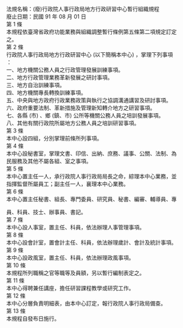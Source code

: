 法規名稱：(廢)行政院人事行政局地方行政研習中心暫行組織規程  
廢止日期：民國 91 年 08 月 01 日  
第 1 條  
本規程依臺灣省政府功能業務與組織調整暫行條例第五條第二項規定訂定  
之。  
第 2 條  
行政院人事行政局地方行政研習中心 (以下簡稱本中心) ，掌理下列事項  
：  
一、地方機關公務人員之行政管理發展訓練事項。  
二、地方行政管理業務革新發展之研討事項。  
三、地方自治訓練事項。  
四、地方機關專長轉換訓練事項。  
五、中央與地方政府行政業務政策與執行之協調溝通講習及研討事項。  
六、政府重要法制、革新措施及管理新知轉介地方之研習事項。  
七、各縣 (市) 、鄉 (鎮、市) 公所等機關公務人員之培訓發展事項。  
八、其他有關行政院所屬地方公務人員之培訓研習事項。  
第 3 條  
本中心設四組，分別掌理前條所列事項。  
第 4 條  
本中心設秘書室，掌理文書、印信、出納、庶務、議事、公關、法制、為  
民服務及其他不屬各組、室之事項。  
第 5 條  
本中心置主任一人，承行政院人事行政局局長之命，綜理本中心業務，並  
指揮監督所屬員工；副主任一人，襄理本中心業務。  
第 6 條  
本中心置主任秘書、組長、專門委員、研究員、秘書、編審、輔導員、專  


員、科員、技士、辦事員、書記。  
第 7 條  
本中心設人事室，置主任、科員，依法辦理人事管理事項。  
第 8 條  
本中心設會計室，置會計主任、科員，依法辦理歲計、會計及統計事項。  
第 9 條  
本中心設政風室，置主任、科員，依法辦理政風事項。  
第 10 條  
本規程所列職稱之官等職等及員額，另以暫行編制表定之。  
第 11 條  
本中心得聘兼任講座，擔任研習課程教學或研究工作。  
第 12 條  
本中心分層負責明細表，由本中心訂定，報行政院人事行政局備查。  
第 13 條  
本規程自發布日施行。  


